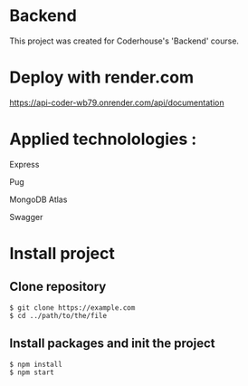 # Backend

This project was created for Coderhouse's 'Backend' course.

# Deploy with render.com

https://api-coder-wb79.onrender.com/api/documentation

# Applied technolologies :

<p>Express</p>
<p>Pug</p>
<p>MongoDB Atlas</p>
<p>Swagger</p>

# Install project
## Clone repository

```
$ git clone https://example.com
$ cd ../path/to/the/file
```
## Install packages and init the project
```
$ npm install
$ npm start
```
